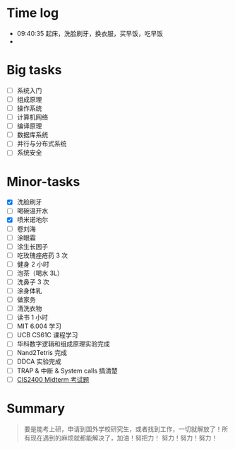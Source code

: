 # Time log

- 09:40:35 起床，洗脸刷牙，换衣服，买早饭，吃早饭
-

# Big tasks

- [ ] 系统入门
- [ ] 组成原理
- [ ] 操作系统
- [ ] 计算机网络
- [ ] 编译原理
- [ ] 数据库系统
- [ ] 并行与分布式系统
- [ ] 系统安全

# Minor-tasks

- [x] 洗脸刷牙
- [ ] 喝碗温开水
- [x] 喷米诺地尔
- [ ] 卷刘海
- [ ] 涂眼霜
- [ ] 涂生长因子
- [ ] 吃玫瑰痤疮药 3 次
- [ ] 健身 2 小时
- [ ] 泡茶（喝水 3L）
- [ ] 洗鼻子 3 次
- [ ] 涂身体乳
- [ ] 做家务
- [ ] 清洗衣物
- [ ] 读书 1 小时
- [ ] MIT 6.004 学习
- [ ] UCB CS61C 课程学习
- [ ] 华科数字逻辑和组成原理实验完成
- [ ] Nand2Tetris 完成
- [ ] DDCA 实验完成
- [ ] TRAP & 中断 & System calls 搞清楚
- [ ] [CIS2400 Midterm 考试题](https://www.seas.upenn.edu/~cis2400/22fa/exams/midterm)

# Summary

> 要是能考上研，申请到国外学校研究生，或者找到工作，一切就解放了！所有现在遇到的麻烦就都能解决了，加油！努把力！
> 努力！努力！努力！
